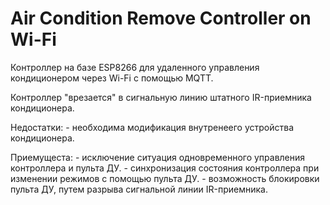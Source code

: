 
# Air Condition Remove Controller on Wi-Fi

Контроллер на базе ESP8266 для удаленного управления кондиционером через Wi-Fi с помощью MQTT.

Контроллер "врезается" в сигнальную линию штатного IR-приемника кондиционера.

Недостатки:
    - необходима модификация внутренеего устройства кондиционера.

Приемущеста:
    - исключение ситуация одновременного управления контроллера и пульта ДУ.
    - синхронизация состояния контроллера при изменении режимов с помощью пульта ДУ.
    - возможность блокировки пульта ДУ, путем разрыва сигнальной линии IR-приемника.
